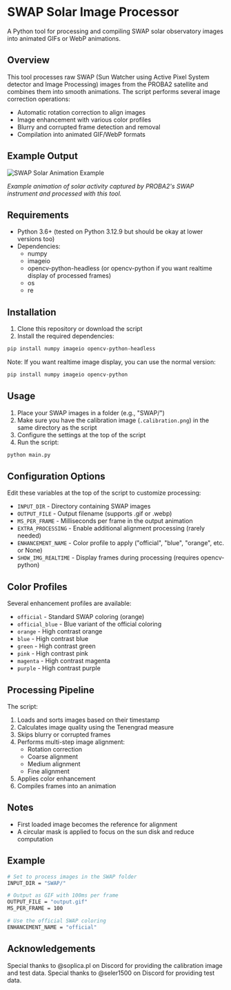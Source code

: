 # SWAP Solar Image Processor

A Python tool for processing and compiling SWAP solar observatory images into animated GIFs or WebP animations.

## Overview

This tool processes raw SWAP (Sun Watcher using Active Pixel System detector and Image Processing) images from the PROBA2 satellite and combines them into smooth animations. The script performs several image correction operations:

- Automatic rotation correction to align images
- Image enhancement with various color profiles
- Blurry and corrupted frame detection and removal
- Compilation into animated GIF/WebP formats

## Example Output

![SWAP Solar Animation Example](https://github.com/aznohonza/proba2_image_processor/raw/main/examples/example_output.gif)

*Example animation of solar activity captured by PROBA2's SWAP instrument and processed with this tool.*

## Requirements

- Python 3.6+ (tested on Python 3.12.9 but should be okay at lower versions too)
- Dependencies:
  - numpy
  - imageio
  - opencv-python-headless (or opencv-python if you want realtime display of processed frames)
  - os
  - re

## Installation

1. Clone this repository or download the script
2. Install the required dependencies:

```bash
pip install numpy imageio opencv-python-headless
```

Note: If you want realtime image display, you can use the normal version:

```bash
pip install numpy imageio opencv-python
```

## Usage

1. Place your SWAP images in a folder (e.g., "SWAP/")
2. Make sure you have the calibration image (`.calibration.png`) in the same directory as the script
3. Configure the settings at the top of the script
4. Run the script:

```bash
python main.py
```

## Configuration Options

Edit these variables at the top of the script to customize processing:

- `INPUT_DIR` - Directory containing SWAP images
- `OUTPUT_FILE` - Output filename (supports .gif or .webp)
- `MS_PER_FRAME` - Milliseconds per frame in the output animation
- `EXTRA_PROCESSING` - Enable additional alignment processing (rarely needed)
- `ENHANCEMENT_NAME` - Color profile to apply ("official", "blue", "orange", etc. or None)
- `SHOW_IMG_REALTIME` - Display frames during processing (requires opencv-python)

## Color Profiles

Several enhancement profiles are available:

- `official` - Standard SWAP coloring (orange)
- `official_blue` - Blue variant of the official coloring
- `orange` - High contrast orange
- `blue` - High contrast blue
- `green` - High contrast green
- `pink` - High contrast pink
- `magenta` - High contrast magenta
- `purple` - High contrast purple

## Processing Pipeline

The script:

1. Loads and sorts images based on their timestamp
2. Calculates image quality using the Tenengrad measure
3. Skips blurry or corrupted frames
4. Performs multi-step image alignment:
   - Rotation correction
   - Coarse alignment
   - Medium alignment
   - Fine alignment
5. Applies color enhancement
6. Compiles frames into an animation

## Notes

- First loaded image becomes the reference for alignment
- A circular mask is applied to focus on the sun disk and reduce computation

## Example

```bash
# Set to process images in the SWAP folder
INPUT_DIR = "SWAP/"

# Output as GIF with 100ms per frame
OUTPUT_FILE = "output.gif"
MS_PER_FRAME = 100

# Use the official SWAP coloring
ENHANCEMENT_NAME = "official"
```

## Acknowledgements

Special thanks to @soplica.pl on Discord for providing the calibration image and test data.
Special thanks to @seler1500 on Discord for providing test data.
